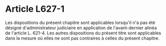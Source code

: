 # Article L627-1

Les dispositions du présent chapitre sont applicables lorsqu'il n'a pas été désigné d'administrateur judiciaire en application de l'avant-dernier alinéa de l'article L. 621-4. Les autres dispositions du présent titre sont applicables dans la mesure où elles ne sont pas contraires à celles du présent chapitre.
